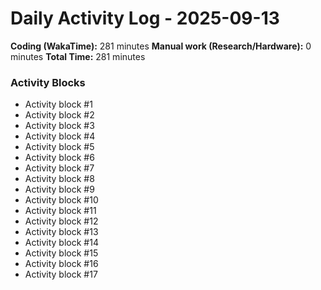 # Daily Activity Log - 2025-09-13

**Coding (WakaTime):** 281 minutes
**Manual work (Research/Hardware):** 0 minutes
**Total Time:** 281 minutes

### Activity Blocks
- Activity block #1
- Activity block #2
- Activity block #3
- Activity block #4
- Activity block #5
- Activity block #6
- Activity block #7
- Activity block #8
- Activity block #9
- Activity block #10
- Activity block #11
- Activity block #12
- Activity block #13
- Activity block #14
- Activity block #15
- Activity block #16
- Activity block #17
